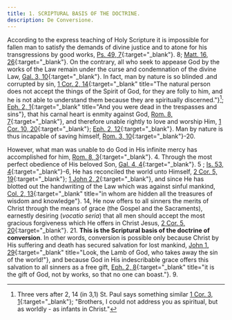 ```yaml
---
title: 1. SCRIPTURAL BASIS OF THE DOCTRINE.
description: De Conversione.
---
```


According to the express teaching of Holy Scripture it is impossible for fallen man to satisfy the demands of divine justice and to atone for his transgressions by good works, [Ps. 49, 7](https://biblehub.com/crossref/psalms/49-7.htm){:target="_blank"}. 8; [Matt. 16, 26](https://biblehub.com/crossref/matthew/16-26.htm){:target="_blank"}. On the contrary, all who seek to appease God by the works of the Law remain under the curse and condemnation of the divine Law, [Gal. 3, 10](https://biblehub.com/crossref/galatians/3-10.htm){:target="_blank"}. In fact, man by nature is so blinded .and corrupted by sin, [1 Cor. 2, 14](https://biblehub.com/crossref/1_corinthians/2-14.htm){:target="_blank" title="The natural person does not accept the things of the Spirit of God, for they are folly to him, and he is not able to understand them because they are spiritually discerned."}[^1]; [Eph. 2, 1](https://biblehub.com/ephesians/2-1.htm){:target="_blank" title="And you were dead in the trespasses and sins"}, that his carnal heart is enmity against God, [Rom. 8, 7](https://biblehub.com/romans/8-7.htm){:target="_blank"}, and therefore unable rightly to love and worship Him, [1 Cor. 10, 20](https://biblehub.com/1_corinthians/10-20.htm){:target="_blank"}; [Eph. 2, 12](https://biblehub.com/ephesians/2-12.htm){:target="_blank"}. Man by nature is thus incapable of saving himself, [Rom. 3, 10](https://biblehub.com/crossref/romans/3-10.htm){:target="_blank"}-20.

However, what man was unable to do God in His infinite mercy has accomplished for him, [Rom. 8, 3](https://biblehub.com/crossref/romans/8-3.htm){:target="_blank"}. 4. Through the most perfect obedience of His beloved Son, [Gal. 4, 4](https://biblehub.com/crossref/galatians/4-4.htm){:target="_blank"}. 5 ; [Is. 53, 4](https://biblehub.com/crossref/isaiah/53-4.htm){:target="_blank"}-6, He has reconciled the world unto Himself, [2 Cor. 5, 19](https://biblehub.com/crossref/2_corinthians/5-19.htm){:target="_blank"}; [1 John 2, 2](https://biblehub.com/crossref/1_corinthians/2-2.htm){:target="_blank"}, and since He has blotted out the handwriting of the Law which was against sinful mankind, [Col. 2, 13](https://biblehub.com/crossref/colossians/2-3.htm){:target="_blank" title="in whom are hidden all the treasures of wisdom and knowledge"}. 14, He now offers to all sinners the merits of Christ through the means of grace (the Gospel and the Sacraments), earnestly desiring (_vocatio seria_) that all men should accept the most gracious forgiveness which He offers in Christ Jesus, [2 Cor. 5, 20](https://biblehub.com/2_corinthians/5-20.htm){:target="_blank"}. 21. **This is the Scriptural basis of the doctrine of conversion**. In other words, conversion is possible only because Christ by His suffering and death has secured salvation for lost mankind, [John 1, 29](https://biblehub.com/crossref/john/1-29.htm){:target="_blank" title="Look, the Lamb of God, who takes away the sin of the world!"}, and because God in His indescribable grace offers this salvation to all sinners as a free gift, [Eph. 2, 8](https://biblehub.com/crossref/ephesians/2-8.htm){:target="_blank" title="it is the gift of God, not by works, so that no one can boast."}. 9.

[^1]: Three vers after 2, 14 (in 3,1) St. Paul says something similar [1 Cor. 3, 1](https://biblehub.com/1_corinthians/3-1.htm){:target="_blank"}; "Brothers, I could not address you as spiritual, but as worldly - as infants in Christ."